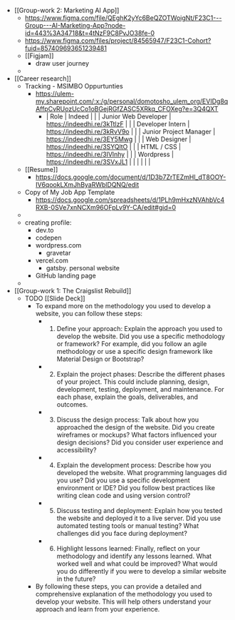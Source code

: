 - [[Group-work 2: Marketing AI App]]
	- https://www.figma.com/file/QEghK2yYc6BeQZOTWoigNt/F23C1---Group---AI-Marketing-App?node-id=443%3A34718&t=4tNzF9C8PvJO38fe-0
	- https://www.figma.com/files/project/84565947/F23C1-Cohort?fuid=857409693651239481
	- [[Figjam]]
		- draw user journey
	-
- [[Career research]]
	- Tracking - MSIMBO Oppurtunties
		- https://ulem-my.sharepoint.com/:x:/g/personal/domotosho_ulem_org/EVIDg8qAffpCvRUozUcCo1oBGejRGfZASC5XRkq_CFOXeg?e=3Q4QXT
			- | Role | Indeed |  |
			  | Junior Web Developer | https://indeedhi.re/3kTtlzF |  |
			  | Developer Intern | https://indeedhi.re/3kRvV9o |  |
			  | Junior Project Manager | https://indeedhi.re/3EY5Mwg |  |
			  | Web Designer | https://indeedhi.re/3SYQltO |  |
			  | HTML / CSS | https://indeedhi.re/3IVlnhy |  |
			  | Wordpress | https://indeedhi.re/3SVxJL1 |  |
			  |  |  |  |
	- [[Resume]]
		- https://docs.google.com/document/d/1D3b7ZrTEZmHl_dT8OOY-IV6qookLXmJhByaRWblDQNQ/edit
	- Copy of My Job App Template
		- https://docs.google.com/spreadsheets/d/1PLh9mHxzNVAhbVc4RXB-0SVe7xnNCXm96OFpLv9Y-CA/edit#gid=0
	-
	- creating profile:
		- dev.to
		- codepen
		- wordpress.com
			- gravetar
		- vercel.com
			- gatsby. personal website
		- GitHub landing page
	-
- [[Group-work 1: The Craigslist Rebuild]]
	- TODO [[Slide Deck]]
		- To expand more on the methodology you used to develop a website, you can follow these steps:
			- 1. Define your approach: Explain the approach you used to develop the website. Did you use a specific methodology or framework? For example, did you follow an agile methodology or use a specific design framework like Material Design or Bootstrap?
			- 2. Explain the project phases: Describe the different phases of your project. This could include planning, design, development, testing, deployment, and maintenance. For each phase, explain the goals, deliverables, and outcomes.
			- 3. Discuss the design process: Talk about how you approached the design of the website. Did you create wireframes or mockups? What factors influenced your design decisions? Did you consider user experience and accessibility?
			- 4. Explain the development process: Describe how you developed the website. What programming languages did you use? Did you use a specific development environment or IDE? Did you follow best practices like writing clean code and using version control?
			- 5. Discuss testing and deployment: Explain how you tested the website and deployed it to a live server. Did you use automated testing tools or manual testing? What challenges did you face during deployment?
			- 6. Highlight lessons learned: Finally, reflect on your methodology and identify any lessons learned. What worked well and what could be improved? What would you do differently if you were to develop a similar website in the future?
		- By following these steps, you can provide a detailed and comprehensive explanation of the methodology you used to develop your website. This will help others understand your approach and learn from your experience.